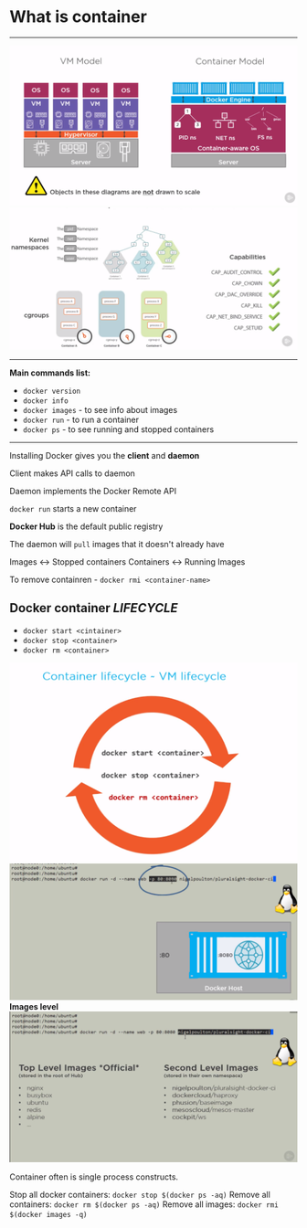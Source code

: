 # What is container
___

![](/working_with_containers/img/container-desc.png)
![](/working_with_containers/img/container-depth-desc.png)

___

**Main commands list:**

- `docker version`
- `docker info`
- `docker images` - to see info about images
- `docker run` - to run a container
- `docker ps` - to see running and stopped containers

___

Installing Docker gives you the **client** and **daemon**

Client makes API calls to daemon

Daemon implements the Docker Remote API

`docker run` starts a new container

**Docker Hub** is the default public registry

The daemon will `pull` images that it doesn't already have

Images <-> Stopped containers
Containers <-> Running Images

To remove containren - `docker rmi <container-name>`

## Docker container *LIFECYCLE*

- `docker start <cintainer>`
- `docker stop <container>`
- `docker rm <container>`


![](/working_with_containers/img/containers-lifecycle.png)
![](/working_with_containers/img/container-ports.png)
**Images level**
![](/working_with_containers/img/container-images-level.png)

Container often is single process constructs.

Stop all docker containers: `docker stop $(docker ps -aq)`
Remove all containers: `docker rm $(docker ps -aq)`
Remove all images: `docker rmi $(docker images -q)`

